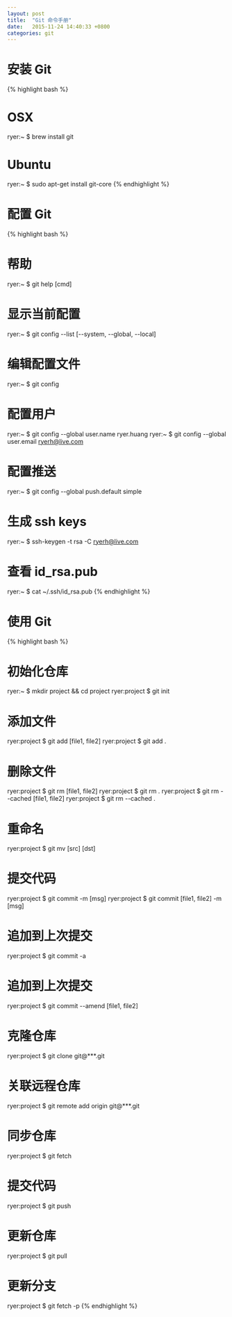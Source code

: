 ```yaml
---
layout: post
title:  "Git 命令手册"
date:   2015-11-24 14:40:33 +0800
categories: git
---
```


# 安装 Git

{% highlight bash %}
# OSX
ryer:~ $ brew install git
# Ubuntu
ryer:~ $ sudo apt-get install git-core
{% endhighlight %}

# 配置 Git

{% highlight bash %}
# 帮助
ryer:~ $ git help [cmd]
# 显示当前配置
ryer:~ $ git config --list [--system, --global, --local]
# 编辑配置文件
ryer:~ $ git config
# 配置用户
ryer:~ $ git config --global user.name    ryer.huang
ryer:~ $ git config --global user.email   ryerh@live.com
# 配置推送
ryer:~ $ git config --global push.default simple
# 生成 ssh keys
ryer:~ $ ssh-keygen -t rsa -C ryerh@live.com
# 查看 id_rsa.pub
ryer:~ $ cat ~/.ssh/id_rsa.pub
{% endhighlight %}

# 使用 Git

{% highlight bash %}
# 初始化仓库
ryer:~ $ mkdir project && cd project
ryer:project $ git init
# 添加文件
ryer:project $ git add [file1, file2]
ryer:project $ git add .
# 删除文件
ryer:project $ git rm [file1, file2]
ryer:project $ git rm .
ryer:project $ git rm --cached [file1, file2]
ryer:project $ git rm --cached .
# 重命名
ryer:project $ git mv [src] [dst]
# 提交代码
ryer:project $ git commit -m [msg]
ryer:project $ git commit [file1, file2] -m [msg]
# 追加到上次提交
ryer:project $ git commit -a
# 追加到上次提交
ryer:project $ git commit --amend [file1, file2]
# 克隆仓库
ryer:project $ git clone git@***.git
# 关联远程仓库
ryer:project $ git remote add origin git@***.git
# 同步仓库
ryer:project $ git fetch
# 提交代码
ryer:project $ git push
# 更新仓库
ryer:project $ git pull
# 更新分支
ryer:project $ git fetch -p
{% endhighlight %}
